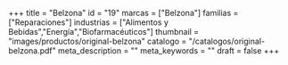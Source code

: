 +++
title = "Belzona"
id = "19"
marcas = ["Belzona"]
familias = ["Reparaciones"]
industrias = ["Alimentos y Bebidas","Energía","Biofarmacéuticos"]
thumbnail = "images/productos/original-belzona"
catalogo = "/catalogos/original-belzona.pdf"
meta_description = ""
meta_keywords = ""
draft = false
+++

